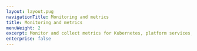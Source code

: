 ```yaml
---
layout: layout.pug
navigationTitle: Monitoring and metrics
title: Monitoring and metrics
menuWeight: 2
excerpt: Monitor and collect metrics for Kubernetes, platform services, and applications deployed on the Konvoy cluster
enterprise: false
---
```

